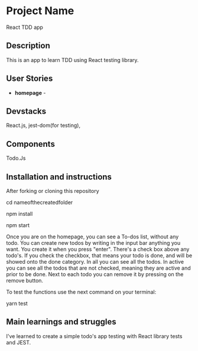 # Project Name

React TDD app

## Description

This is an app to learn TDD using React testing library.
 
## User Stories

- **homepage** - 

## Devstacks

React.js, jest-dom(for testing), 

## Components

Todo.Js

## Installation and instructions

After forking or cloning this repository

cd nameofthecreatedfolder

npm install

npm start

Once you are on the homepage, you can see a To-dos list, without any todo.
You can create new todos by writing in the input bar anything you want. You create it when you press "enter".
There's a check box above any todo's. If you check the checkbox, that means your todo is done, and will be showed onto the done category.
In all you can see all the todos.
In active you can see all the todos that are not checked, meaning they are active and prior to be done.
Next to each todo you can remove it by pressing on the remove button.

To test the functions use the next command on your terminal:

yarn test

## Main learnings and struggles

I've learned to create a simple todo's app testing with React library tests and JEST.

